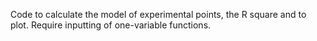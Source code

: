 Code to calculate the model of experimental points, the R square and to plot. Require inputting of one-variable functions.
